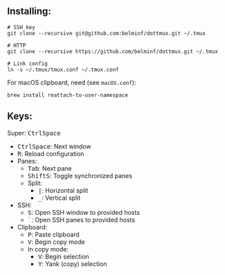 Installing:
-----------
```
# SSH key
git clone --recursive git@github.com:belminf/dottmux.git ~/.tmux

# HTTP
git clone --recursive https://github.com/belminf/dottmux.git ~/.tmux

# Link config
ln -s ~/.tmux/tmux.conf ~/.tmux.conf
```

For macOS clipboard, need (see `macOS.conf`):
```
brew install reattach-to-user-namespace
```

Keys:
-----
Super: <kbd>Ctrl</kbd><kbd>Space</kbd>

* <kbd>Ctrl</kbd><kbd>Space</kbd>: Next window
* <kbd>R</kbd>: Reload configuration
* Panes:
  * <kbd>Tab</kbd>: Next pane
  * <kbd>Shift</kbd><kbd>S</kbd>: Toggle synchronized panes
  * Split:
    * <kbd>|</kbd>: Horizontal split
    * <kbd>\_</kbd>: Vertical split
* SSH:
  * <kbd>S</kbd>: Open SSH window to provided hosts
  * <kbd>\`</kbd>: Open SSH panes to provided hosts
* Clipboard:
  * <kbd>P</kbd>: Paste clipboard
  * <kbd>V</kbd>: Begin copy mode
  * In copy mode:
    * <kbd>V</kbd>: Begin selection
    * <kbd>Y</kbd>: Yank (copy) selection
